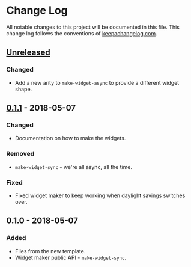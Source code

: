 # Change Log
All notable changes to this project will be documented in this file. This change log follows the conventions of [keepachangelog.com](http://keepachangelog.com/).

## [Unreleased]
### Changed
- Add a new arity to `make-widget-async` to provide a different widget shape.

## [0.1.1] - 2018-05-07
### Changed
- Documentation on how to make the widgets.

### Removed
- `make-widget-sync` - we're all async, all the time.

### Fixed
- Fixed widget maker to keep working when daylight savings switches over.

## 0.1.0 - 2018-05-07
### Added
- Files from the new template.
- Widget maker public API - `make-widget-sync`.

[Unreleased]: https://github.com/your-name/ministrants/compare/0.1.1...HEAD
[0.1.1]: https://github.com/your-name/ministrants/compare/0.1.0...0.1.1
